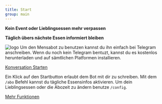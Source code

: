 ```yaml
---
title: Start
group: main
---
```


**Kein Event oder Lieblingsessen mehr verpassen**

**Täglich übers nächste Essen informiert bleiben**


![logo](logo.png)
Um den Mensabot zu benutzen kannst du ihn einfach bei Telegram anschreiben. Wenn du noch kein Telegram bentuzt, kannst du es kostenlos herunterladen und auf sämtlichen Platformen installieren.

[Konversation Starten](https://telegram.me/botaufgruenkohl_bot)

Ein Klick auf den Startbutton erlaubt dem Bot mit dir zu schreiben. Mit dem `/abo` Befehl kannst du tägliche  Essensinfos aktivieren. Um dein Lieblingsessen oder die Abozeit zu ändern benutze `/config`. 

[Mehr Funktionen](functions.md)
